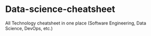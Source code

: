 # Data-science-cheatsheet
All Technology cheatsheet in one place (Software Engineering, Data Science, DevOps, etc.)
